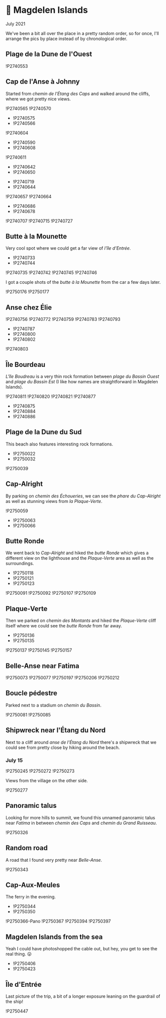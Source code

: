 # 🥮 Magdelen Islands
July 2021

We've been a bit all over the place in a pretty random order, so for
once, I'll arrange the pics by place instead of by chronological order.

## Plage de la Dune de l'Ouest

!P2740553

## Cap de l'Anse à Johnny

Started from *chemin de l'Étang des Caps* and walked around the cliffs,
where we got pretty nice views.

!P2740565
!P2740570

<div class="slide inline">

* !P2740575
* !P2740566

</div>

!P2740604

<div class="slide inline">

* !P2740590
* !P2740608

</div>

!P2740611

<div class="slide inline">

* !P2740642
* !P2740650

</div>

<div class="slide inline">

* !P2740719
* !P2740644

</div>

!P2740657
!P2740664

<div class="slide inline">

* !P2740686
* !P2740678

</div>

!P2740707
!P2740715
!P2740727

## Butte à la Mounette

Very cool spot where we could get a far view of *l'île d'Entrée*.

<div class="slide inline-bottom">

* !P2740733
* !P2740744

</div>

!P2740735
!P2740742
!P2740745
!P2740746

I got a couple shots of the *butte à la Mounette* from the car a few
days later.

!P2750176
!P2750177

## Anse chez Élie

!P2740756
!P2740772
!P2740759
!P2740783
!P2740793

<div class="slide inline">

* !P2740787
* !P2740800
* !P2740802

</div>

!P2740803

## Île Bourdeau

*L'île Boudreau* is a very thin rock formation between *plage du Bassin
Ouest* and *plage du Bassin Est* (I like how names are straightforward
in Magdelen Islands).

!P2740811
!P2740820
!P2740821
!P2740877

<div class="slide inline-top">

* !P2740875
* !P2740884
* !P2740886

</div>

## Plage de la Dune du Sud

This beach also features interesting rock formations.

<div class="slide inline-bottom">

* !P2750022
* !P2750032

</div>

!P2750039

## Cap-Alright

By parking on *chemin des Échoueries*, we can see the *phare du
Cap-Alright* as well as stunning views from *la Plaque-Verte*.

!P2750059

<div class="slide inline-top">

* !P2750063
* !P2750066

</div>

## Butte Ronde

We went back to *Cap-Alright* and hiked the *butte Ronde* which gives a
different view on the lighthouse and the *Plaque-Verte* area as well as
the surroundings.

<div class="slide inline-bottom">

* !P2750118
* !P2750121
* !P2750123

</div>

!P2750091
!P2750092
!P2750107
!P2750109

## Plaque-Verte

Then we parked on *chemin des Montants* and hiked the *Plaque-Verte*
cliff itself where we could see the *butte Ronde* from far away.

<div class="slide inline-bottom">

* !P2750136
* !P2750135

</div>

!P2750137
!P2750145
!P2750157

## Belle-Anse near Fatima

!P2750073
!P2750077
!P2750197
!P2750206
!P2750212

## Boucle pédestre

Parked next to a stadium on *chemin du Bassin*.

!P2750081
!P2750085

## Shipwreck near l'Étang du Nord

Next to a cliff around *anse de l'Étang du Nord* there's a shipwreck
that we could see from pretty close by hiking around the beach.

### July 15

!P2750245
!P2750272
!P2750273

Views from the village on the other side.

!P2750277

## Panoramic talus

Looking for more hills to summit, we found this unnamed panoramic talus
near *Fatima* in between *chemin des Caps* and *chemin du Grand
Ruisseau*.

!P2750326

## Random road

A road that I found very pretty near *Belle-Anse*.

!P2750343

## Cap-Aux-Meules

The ferry in the evening.

<div class="slide">

* !P2750344
* !P2750350

</div>

!P2750366-Pano
!P2750367
!P2750394
!P2750397

## Magdelen Islands from the sea

Yeah I could have photoshopped the cable out, but hey, you get to see
the real thing. 😛

<div class="slide">

* !P2750406
* !P2750423

</div>

## Île d'Entrée

Last picture of the trip, a bit of a longer exposure leaning on the
guardrail of the ship!

!P2750447
